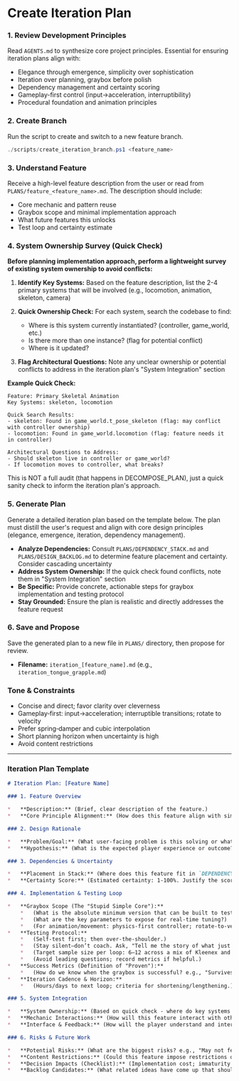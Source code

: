 # Create Iteration Plan

### 1. Review Development Principles

Read `AGENTS.md` to synthesize core project principles. Essential for ensuring iteration plans align with:
-   Elegance through emergence, simplicity over sophistication
-   Iteration over planning, graybox before polish
-   Dependency management and certainty scoring
-   Gameplay-first control (input→acceleration, interruptibility)
-   Procedural foundation and animation principles

### 2. Create Branch

Run the script to create and switch to a new feature branch.

```powershell
./scripts/create_iteration_branch.ps1 <feature_name>
```

### 3. Understand Feature

Receive a high-level feature description from the user or read from `PLANS/feature_<feature_name>.md`. The description should include:
-   Core mechanic and pattern reuse
-   Graybox scope and minimal implementation approach
-   What future features this unlocks
-   Test loop and certainty estimate

### 4. System Ownership Survey (Quick Check)

**Before planning implementation approach, perform a lightweight survey of existing system ownership to avoid conflicts:**

1.  **Identify Key Systems:** Based on the feature description, list the 2-4 primary systems that will be involved (e.g., locomotion, animation, skeleton, camera)

2.  **Quick Ownership Check:** For each system, search the codebase to find:
    -   Where is this system currently instantiated? (controller, game_world, etc.)
    -   Is there more than one instance? (flag for potential conflict)
    -   Where is it updated?

3.  **Flag Architectural Questions:** Note any unclear ownership or potential conflicts to address in the iteration plan's "System Integration" section

**Example Quick Check:**
```
Feature: Primary Skeletal Animation
Key Systems: skeleton, locomotion

Quick Search Results:
- skeleton: Found in game_world.t_pose_skeleton (flag: may conflict with controller ownership)
- locomotion: Found in game_world.locomotion (flag: feature needs it in controller)

Architectural Questions to Address:
- Should skeleton live in controller or game_world?
- If locomotion moves to controller, what breaks?
```

This is NOT a full audit (that happens in DECOMPOSE_PLAN), just a quick sanity check to inform the iteration plan's approach.

### 5. Generate Plan

Generate a detailed iteration plan based on the template below. The plan must distill the user's request and align with core design principles (elegance, emergence, iteration, dependency management).

-   **Analyze Dependencies:** Consult `PLANS/DEPENDENCY_STACK.md` and `PLANS/DESIGN_BACKLOG.md` to determine feature placement and certainty. Consider cascading uncertainty
-   **Address System Ownership:** If the quick check found conflicts, note them in "System Integration" section
-   **Be Specific:** Provide concrete, actionable steps for graybox implementation and testing protocol
-   **Stay Grounded:** Ensure the plan is realistic and directly addresses the feature request

### 6. Save and Propose

Save the generated plan to a new file in `PLANS/` directory, then propose for review.

-   **Filename:** `iteration_[feature_name].md` (e.g., `iteration_tongue_grapple.md`)

### Tone & Constraints

-   Concise and direct; favor clarity over cleverness
-   Gameplay‑first: input→acceleration; interruptible transitions; rotate to velocity
-   Prefer spring‑damper and cubic interpolation
-   Short planning horizon when uncertainty is high
-   Avoid content restrictions

---

### Iteration Plan Template

```markdown
# Iteration Plan: [Feature Name]

### 1. Feature Overview

*   **Description:** (Brief, clear description of the feature.)
*   **Core Principle Alignment:** (How does this feature align with simplicity, elegance, iteration, proceduralism, and gameplay-first control?)

### 2. Design Rationale

*   **Problem/Goal:** (What user-facing problem is this solving or what is the primary goal?)
*   **Hypothesis:** (What is the expected player experience or outcome? How will this feel?)

### 3. Dependencies & Uncertainty

*   **Placement in Stack:** (Where does this feature fit in `DEPENDENCY_STACK.md`? What are its direct dependencies? What will depend on it?)
*   **Certainty Score:** (Estimated certainty: 1-100%. Justify the score based on novelty and dependencies; call out cascading uncertainty.)

### 4. Implementation & Testing Loop

*   **Graybox Scope (The "Stupid Simple Core"):**
    *   (What is the absolute minimum version that can be built to test the core mechanic?)
    *   (What are the key parameters to expose for real-time tuning?)
    *   (For animation/movement: physics-first controller; rotate-to-velocity; acceleration-tilt; spring‑damper transitions; always interruptible.)
*   **Testing Protocol:**
    *   (Self-test first; then over-the-shoulder.)
    *   (Stay silent—don’t coach. Ask, "Tell me the story of what just happened.")
    *   (Target sample size per loop: 6–12 across a mix of Kleenex and experienced testers.)
    *   (Avoid leading questions; record metrics if helpful.)
*   **Success Metrics (Definition of "Proven"):**
    *   (How do we know when the graybox is successful? e.g., "Survives 6+ playtests without major negative feedback," "Players intuitively understand the mechanic," "No content restrictions introduced.")
*   **Iteration Cadence & Horizon:**
    *   (Hours/days to next loop; criteria for shortening/lengthening.)

### 5. System Integration

*   **System Ownership:** (Based on quick check - where do key systems currently live? Any ownership conflicts to resolve? e.g., "locomotion currently in game_world, needs to move to controller")
*   **Mechanic Interactions:** (How will this feature interact with other existing mechanics? Where is the potential for emergence?)
*   **Interface & Feedback:** (How will the player understand and interact with this feature? What metaphors will be used? Apply visual hierarchy and redundancy. What is the plan for visual/audio feedback, even in graybox?)

### 6. Risks & Future Work

*   **Potential Risks:** (What are the biggest risks? e.g., "May not feel good without significant tuning," "Could introduce physics instability.")
*   **Content Restrictions:** (Could this feature impose restrictions on future content? e.g., "Requires all levels to have ceilings of a certain height.")
*   **Decision Impacts (Checklist):** (Implementation cost; immaturity burden; critical failure risk; process burden; political/cultural effects; decision cost.)
*   **Backlog Candidates:** (What related ideas have come up that should be captured in `DESIGN_BACKLOG.md`?)
```
